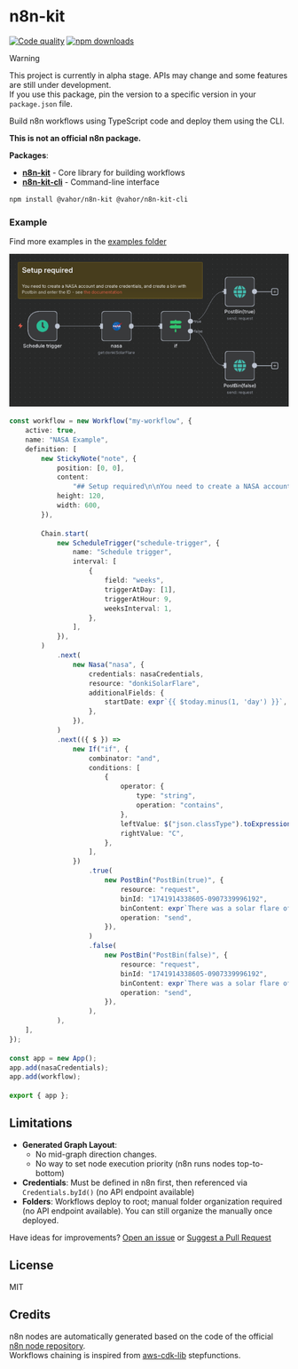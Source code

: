 # n8n-kit

[![Code quality](https://github.com/vahor/typed-es/actions/workflows/quality.yml/badge.svg)](https://github.com/vahor/n8n-kit/actions/workflows/quality.yml)
[![npm downloads](https://img.shields.io/npm/dm/%40vahor%2Fn8n-kit)](https://www.npmjs.com/package/@vahor/n8n-kit)

> [!WARNING]  
> This project is currently in alpha stage. APIs may change and some features are still under development.\
> If you use this package, pin the version to a specific version in your `package.json` file.

Build n8n workflows using TypeScript code and deploy them using the CLI.

**This is not an official n8n package.**

**Packages**:
- [**n8n-kit**](./packages/n8n-kit/README.md) - Core library for building workflows
- [**n8n-kit-cli**](./packages/n8n-cli/README.md) - Command-line interface

```sh
npm install @vahor/n8n-kit @vahor/n8n-kit-cli
```

### Example

Find more examples in the [examples folder](https://github.com/Vahor/n8n-kit/tree/main/examples)

![Example workflow](https://github.com/Vahor/n8n-kit/blob/main/examples/nasa/output.png?raw=true)

```ts
const workflow = new Workflow("my-workflow", {
	active: true,
	name: "NASA Example",
	definition: [
		new StickyNote("note", {
			position: [0, 0],
			content:
				"## Setup required\n\nYou need to create a NASA account and create credentials, and create a bin with Postbin and enter the ID - see [the documentation](https://docs.n8n.io/try-it-out/longer-introduction/)",
			height: 120,
			width: 600,
		}),

		Chain.start(
			new ScheduleTrigger("schedule-trigger", {
				name: "Schedule trigger",
				interval: [
					{
						field: "weeks",
						triggerAtDay: [1],
						triggerAtHour: 9,
						weeksInterval: 1,
					},
				],
			}),
		)
			.next(
				new Nasa("nasa", {
					credentials: nasaCredentials,
					resource: "donkiSolarFlare",
					additionalFields: {
						startDate: expr`{{ $today.minus(1, 'day') }}`,
					},
				}),
			)
			.next(({ $ }) =>
				new If("if", {
					combinator: "and",
					conditions: [
						{
							operator: {
								type: "string",
								operation: "contains",
							},
							leftValue: $("json.classType").toExpression(),
							rightValue: "C",
						},
					],
				})
					.true(
						new PostBin("PostBin(true)", {
							resource: "request",
							binId: "1741914338605-0907339996192",
							binContent: expr`There was a solar flare of class ${$("json.classType")}`,
							operation: "send",
						}),
					)
					.false(
						new PostBin("PostBin(false)", {
							resource: "request",
							binId: "1741914338605-0907339996192",
							binContent: expr`There was a solar flare of class ${$("json.classType")}`,
							operation: "send",
						}),
					),
			),
	],
});

const app = new App();
app.add(nasaCredentials);
app.add(workflow);

export { app };
```

## Limitations

- **Generated Graph Layout**: 
	- No mid-graph direction changes.
    - No way to set node execution priority (n8n runs nodes top-to-bottom)
- **Credentials**: Must be defined in n8n first, then referenced via `Credentials.byId()` (no API endpoint available)
- **Folders**: Workflows deploy to root; manual folder organization required (no API endpoint available). You can still organize the manually once deployed.

Have ideas for improvements? [Open an issue](https://github.com/Vahor/n8n-kit/issues) or [Suggest a Pull Request](https://github.com/Vahor/n8n-kit/blob/main/CONTRIBUTING.md)

## License

MIT

## Credits

n8n nodes are automatically generated based on the code of the official [n8n node repository](https://github.com/n8n-io/n8n).\
Workflows chaining is inspired from [aws-cdk-lib](https://github.com/aws/aws-cdk/tree/main/packages/aws-cdk-lib/aws-stepfunctions) stepfunctions.
